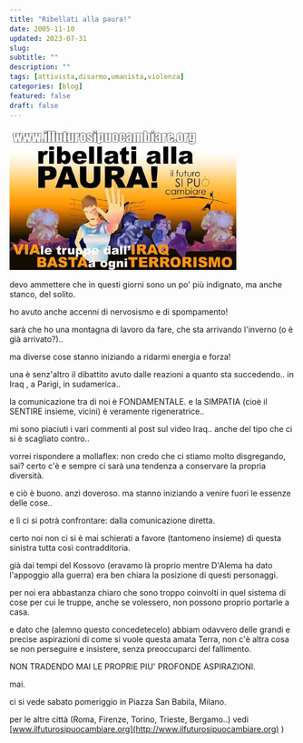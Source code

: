 ```yaml
---
title: "Ribellati alla paura!"
date: 2005-11-10
updated: 2023-07-31
slug:
subtitle: ""
description: ""
tags: [attivista,disarmo,umanista,violenza]
categories: [blog]
featured: false
draft: false
---
```

![](../../../assets/img/post/2005/ribellati_alla_paura-featured.jpg)

devo ammettere che in questi giorni sono un po' più indignato, ma anche stanco, del solito.
  
ho avuto anche accenni di nervosismo e di spompamento!

sarà che ho una montagna di lavoro da fare, che sta arrivando l'inverno (o è già arrivato?)..
  
ma diverse cose stanno iniziando a ridarmi energia e forza!

una è senz'altro il dibattito avuto dalle reazioni a quanto sta succedendo.. in Iraq , a Parigi, in sudamerica..
  
la comunicazione tra di noi è FONDAMENTALE. e la SIMPATIA (cioè il SENTIRE insieme, vicini) è veramente rigeneratrice..

mi sono piaciuti i vari commenti al post sul video Iraq.. anche del tipo che ci si è scagliato contro..

vorrei rispondere a mollaflex: non credo che ci stiamo molto disgregando, sai? certo c'è e sempre ci sarà una tendenza a conservare la propria diversità.
  
e ciò è buono. anzi doveroso. ma stanno iniziando a venire fuori le essenze delle cose..

e lì ci si potrà confrontare: dalla comunicazione diretta.

certo noi non ci si è mai schierati a favore (tantomeno insieme) di questa sinistra tutta così contradditoria.
  
già dai tempi del Kossovo (eravamo là proprio mentre D'Alema ha dato l'appoggio alla guerra) era ben chiara la posizione di questi personaggi.

per noi era abbastanza chiaro che sono troppo coinvolti in quel sistema di cose per cui le truppe, anche se volessero, non possono proprio portarle a casa.

e dato che (alemno questo concedetecelo) abbiam odavvero delle grandi e precise aspirazioni di come si vuole questa amata Terra, non c'è altra cosa se non perseguire e insistere, senza preoccuparci del fallimento.

NON TRADENDO MAI LE PROPRIE PIU' PROFONDE ASPIRAZIONI.
  
mai.

ci si vede sabato pomeriggio in Piazza San Babila, Milano.
  
per le altre città (Roma, Firenze, Torino, Trieste, Bergamo..) vedi [www.ilfuturosipuocambiare.org](http://www.ilfuturosipuocambiare.org) )
